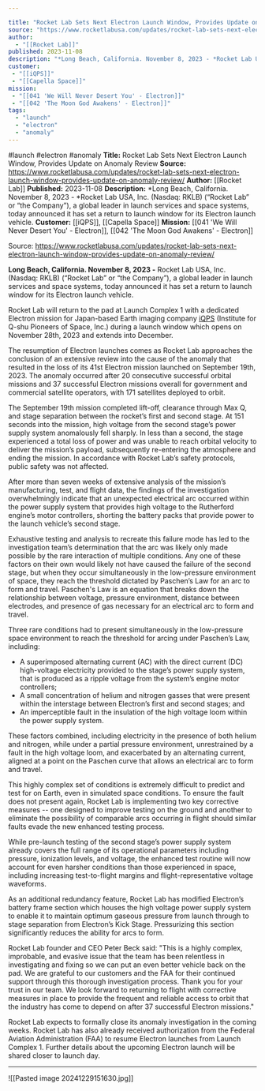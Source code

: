 ```yaml
---

title: "Rocket Lab Sets Next Electron Launch Window, Provides Update on Anomaly Review "
source: "https://www.rocketlabusa.com/updates/rocket-lab-sets-next-electron-launch-window-provides-update-on-anomaly-review/"
author:
  - "[[Rocket Lab]]"
published: 2023-11-08
description: "*Long Beach, California. November 8, 2023 - *Rocket Lab USA, Inc. (Nasdaq: RKLB) (“Rocket Lab” or “the Company”), a global leader in launch services and space systems, today announced it has set a return to launch window for its Electron launch vehicle."
customer:
 - "[[iQPS]]"
 - "[[Capella Space]]"
mission:
 - "[[041 'We Will Never Desert You' - Electron]]"
 - "[[042 'The Moon God Awakens' - Electron]]"
tags:
  - "launch"
  - "electron"
  - "anomaly"
---
```


#launch #electron #anomaly
**Title:** Rocket Lab Sets Next Electron Launch Window, Provides Update on Anomaly Review 
**Source:** https://www.rocketlabusa.com/updates/rocket-lab-sets-next-electron-launch-window-provides-update-on-anomaly-review/
**Author:** [[Rocket Lab]]
**Published:** 2023-11-08
**Description:** *Long Beach, California. November 8, 2023 - *Rocket Lab USA, Inc. (Nasdaq: RKLB) (“Rocket Lab” or “the Company”), a global leader in launch services and space systems, today announced it has set a return to launch window for its Electron launch vehicle.
**Customer:** [[iQPS]], [[Capella Space]]
**Mission:** [[041 'We Will Never Desert You' - Electron]], [[042 'The Moon God Awakens' - Electron]]

Source: https://www.rocketlabusa.com/updates/rocket-lab-sets-next-electron-launch-window-provides-update-on-anomaly-review/

**Long Beach, California. November 8, 2023 -** Rocket Lab USA, Inc. (Nasdaq: RKLB) (“Rocket Lab” or “the Company”), a global leader in launch services and space systems, today announced it has set a return to launch window for its Electron launch vehicle.

Rocket Lab will return to the pad at Launch Complex 1 with a dedicated Electron mission for Japan-based Earth imaging company [iQPS](https://cts.businesswire.com/ct/CT?id=smartlink&url=https%3A%2F%2Fi-qps.net%2Fen%2F&esheet=53793036&newsitemid=20231108713039&lan=en-US&anchor=iQPS&index=1&md5=b84e615e7dfe0557cc5b275f9053e3ef) (Institute for Q-shu Pioneers of Space, Inc.) during a launch window which opens on November 28th, 2023 and extends into December.

The resumption of Electron launches comes as Rocket Lab approaches the conclusion of an extensive review into the cause of the anomaly that resulted in the loss of its 41st Electron mission launched on September 19th, 2023. The anomaly occurred after 20 consecutive successful orbital missions and 37 successful Electron missions overall for government and commercial satellite operators, with 171 satellites deployed to orbit.

The September 19th mission completed lift-off, clearance through Max Q, and stage separation between the rocket’s first and second stage. At 151 seconds into the mission, high voltage from the second stage’s power supply system anomalously fell sharply. In less than a second, the stage experienced a total loss of power and was unable to reach orbital velocity to deliver the mission’s payload, subsequently re-entering the atmosphere and ending the mission. In accordance with Rocket Lab’s safety protocols, public safety was not affected.

After more than seven weeks of extensive analysis of the mission’s manufacturing, test, and flight data, the findings of the investigation overwhelmingly indicate that an unexpected electrical arc occurred within the power supply system that provides high voltage to the Rutherford engine’s motor controllers, shorting the battery packs that provide power to the launch vehicle’s second stage.

Exhaustive testing and analysis to recreate this failure mode has led to the investigation team’s determination that the arc was likely only made possible by the rare interaction of multiple conditions. Any one of these factors on their own would likely not have caused the failure of the second stage, but when they occur simultaneously in the low-pressure environment of space, they reach the threshold dictated by Paschen’s Law for an arc to form and travel. Paschen's Law is an equation that breaks down the relationship between voltage, pressure environment, distance between electrodes, and presence of gas necessary for an electrical arc to form and travel.

Three rare conditions had to present simultaneously in the low-pressure space environment to reach the threshold for arcing under Paschen’s Law, including:

- A superimposed alternating current (AC) with the direct current (DC) high-voltage electricity provided to the stage’s power supply system, that is produced as a ripple voltage from the system’s engine motor controllers;
- A small concentration of helium and nitrogen gasses that were present within the interstage between Electron’s first and second stages; and
- An imperceptible fault in the insulation of the high voltage loom within the power supply system.

These factors combined, including electricity in the presence of both helium and nitrogen, while under a partial pressure environment, unrestrained by a fault in the high voltage loom, and exacerbated by an alternating current, aligned at a point on the Paschen curve that allows an electrical arc to form and travel.

This highly complex set of conditions is extremely difficult to predict and test for on Earth, even in simulated space conditions. To ensure the fault does not present again, Rocket Lab is implementing two key corrective measures -- one designed to improve testing on the ground and another to eliminate the possibility of comparable arcs occurring in flight should similar faults evade the new enhanced testing process.

While pre-launch testing of the second stage’s power supply system already covers the full range of its operational parameters including pressure, ionization levels, and voltage, the enhanced test routine will now account for even harsher conditions than those experienced in space, including increasing test-to-flight margins and flight-representative voltage waveforms.

As an additional redundancy feature, Rocket Lab has modified Electron’s battery frame section which houses the high voltage power supply system to enable it to maintain optimum gaseous pressure from launch through to stage separation from Electron’s Kick Stage. Pressurizing this section significantly reduces the ability for arcs to form.

Rocket Lab founder and CEO Peter Beck said: "This is a highly complex, improbable, and evasive issue that the team has been relentless in investigating and fixing so we can put an even better vehicle back on the pad. We are grateful to our customers and the FAA for their continued support through this thorough investigation process. Thank you for your trust in our team. We look forward to returning to flight with corrective measures in place to provide the frequent and reliable access to orbit that the industry has come to depend on after 37 successful Electron missions."

Rocket Lab expects to formally close its anomaly investigation in the coming weeks. Rocket Lab has also already received authorization from the Federal Aviation Administration (FAA) to resume Electron launches from Launch Complex 1. Further details about the upcoming Electron launch will be shared closer to launch day.

---

![[Pasted image 20241229151630.jpg]]
